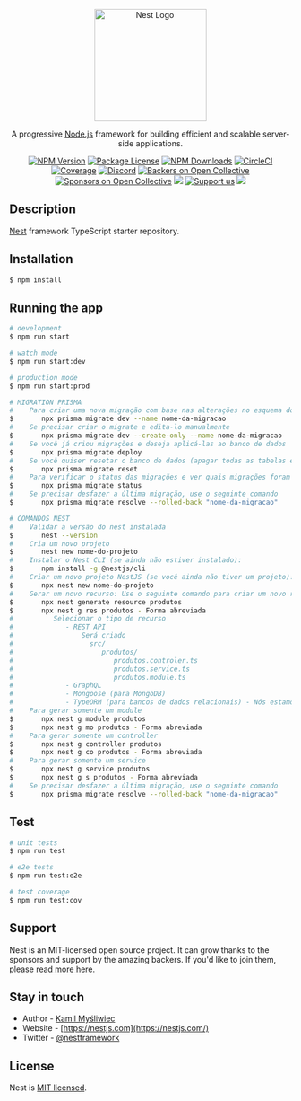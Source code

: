 <p align="center">
  <a href="http://nestjs.com/" target="blank"><img src="https://nestjs.com/img/logo-small.svg" width="200" alt="Nest Logo" /></a>
</p>

[circleci-image]: https://img.shields.io/circleci/build/github/nestjs/nest/master?token=abc123def456
[circleci-url]: https://circleci.com/gh/nestjs/nest

  <p align="center">A progressive <a href="http://nodejs.org" target="_blank">Node.js</a> framework for building efficient and scalable server-side applications.</p>
    <p align="center">
<a href="https://www.npmjs.com/~nestjscore" target="_blank"><img src="https://img.shields.io/npm/v/@nestjs/core.svg" alt="NPM Version" /></a>
<a href="https://www.npmjs.com/~nestjscore" target="_blank"><img src="https://img.shields.io/npm/l/@nestjs/core.svg" alt="Package License" /></a>
<a href="https://www.npmjs.com/~nestjscore" target="_blank"><img src="https://img.shields.io/npm/dm/@nestjs/common.svg" alt="NPM Downloads" /></a>
<a href="https://circleci.com/gh/nestjs/nest" target="_blank"><img src="https://img.shields.io/circleci/build/github/nestjs/nest/master" alt="CircleCI" /></a>
<a href="https://coveralls.io/github/nestjs/nest?branch=master" target="_blank"><img src="https://coveralls.io/repos/github/nestjs/nest/badge.svg?branch=master#9" alt="Coverage" /></a>
<a href="https://discord.gg/G7Qnnhy" target="_blank"><img src="https://img.shields.io/badge/discord-online-brightgreen.svg" alt="Discord"/></a>
<a href="https://opencollective.com/nest#backer" target="_blank"><img src="https://opencollective.com/nest/backers/badge.svg" alt="Backers on Open Collective" /></a>
<a href="https://opencollective.com/nest#sponsor" target="_blank"><img src="https://opencollective.com/nest/sponsors/badge.svg" alt="Sponsors on Open Collective" /></a>
  <a href="https://paypal.me/kamilmysliwiec" target="_blank"><img src="https://img.shields.io/badge/Donate-PayPal-ff3f59.svg"/></a>
    <a href="https://opencollective.com/nest#sponsor"  target="_blank"><img src="https://img.shields.io/badge/Support%20us-Open%20Collective-41B883.svg" alt="Support us"></a>
  <a href="https://twitter.com/nestframework" target="_blank"><img src="https://img.shields.io/twitter/follow/nestframework.svg?style=social&label=Follow"></a>
</p>
  <!--[![Backers on Open Collective](https://opencollective.com/nest/backers/badge.svg)](https://opencollective.com/nest#backer)
  [![Sponsors on Open Collective](https://opencollective.com/nest/sponsors/badge.svg)](https://opencollective.com/nest#sponsor)-->

## Description

[Nest](https://github.com/nestjs/nest) framework TypeScript starter repository.

## Installation

```bash
$ npm install
```

## Running the app

```bash
# development
$ npm run start

# watch mode
$ npm run start:dev

# production mode
$ npm run start:prod
```

```bash
# MIGRATION PRISMA
#    Para criar uma nova migração com base nas alterações no esquema do Prisma
$       npx prisma migrate dev --name nome-da-migracao
#    Se precisar criar o migrate e edita-lo manualmente
$       npx prisma migrate dev --create-only --name nome-da-migracao
#    Se você já criou migrações e deseja aplicá-las ao banco de dados
$       npx prisma migrate deploy
#    Se você quiser resetar o banco de dados (apagar todas as tabelas e aplicar todas as migrações novamente)
$       npx prisma migrate reset
#    Para verificar o status das migrações e ver quais migrações foram aplicadas ou estão pendentes
$       npx prisma migrate status
#    Se precisar desfazer a última migração, use o seguinte comando
$       npx prisma migrate resolve --rolled-back "nome-da-migracao"
```

```bash
# COMANDOS NEST
#    Validar a versão do nest instalada
$       nest --version
#    Cria um novo projeto
$       nest new nome-do-projeto
#    Instalar o Nest CLI (se ainda não estiver instalado):
$       npm install -g @nestjs/cli
#    Criar um novo projeto NestJS (se você ainda não tiver um projeto):
$       npx nest new nome-do-projeto
#    Gerar um novo recurso: Use o seguinte comando para criar um novo recurso (por exemplo, produtos)
$       npx nest generate resource produtos
$       npx nest g res produtos - Forma abreviada
#          Selecionar o tipo de recurso
#             - REST API
#                 Será criado
#                   src/
#                      produtos/
#                         produtos.controler.ts
#                         produtos.service.ts
#                         produtos.module.ts
#             - GraphQL
#             - Mongoose (para MongoDB)
#             - TypeORM (para bancos de dados relacionais) - Nós estamos utilizando o PRISMA como ORM
#    Para gerar somente um module
$       npx nest g module produtos
$       npx nest g mo produtos - Forma abreviada
#    Para gerar somente um controller
$       npx nest g controller produtos
$       npx nest g co produtos - Forma abreviada
#    Para gerar somente um service
$       npx nest g service produtos
$       npx nest g s produtos - Forma abreviada
#    Se precisar desfazer a última migração, use o seguinte comando
$       npx prisma migrate resolve --rolled-back "nome-da-migracao"
```

## Test

```bash
# unit tests
$ npm run test

# e2e tests
$ npm run test:e2e

# test coverage
$ npm run test:cov
```

## Support

Nest is an MIT-licensed open source project. It can grow thanks to the sponsors and support by the amazing backers. If you'd like to join them, please [read more here](https://docs.nestjs.com/support).

## Stay in touch

- Author - [Kamil Myśliwiec](https://kamilmysliwiec.com)
- Website - [https://nestjs.com](https://nestjs.com/)
- Twitter - [@nestframework](https://twitter.com/nestframework)

## License

Nest is [MIT licensed](LICENSE).
